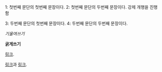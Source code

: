 1: 첫번째 문단의 첫번째 문장이다.
2: 첫번째 문단의 두번째 문장이다.
강제 개행을 진행함

3: 두번째 문단의 첫번째 문장이다.
4: 두번째 문단의 두번째 문장이다.

*기울여쓰기*

**굵게쓰기**

[링크](http://example.com "링크제목").

[링크](http://www.naver.com "네이버")과 [링크](http://www.google.com "").
